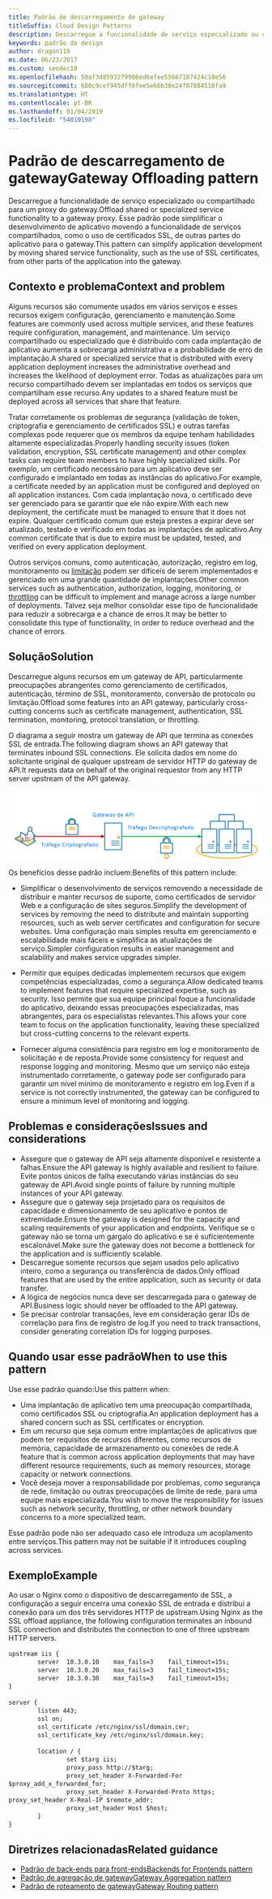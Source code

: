 ```yaml
---
title: Padrão de descarregamento de gateway
titleSuffix: Cloud Design Patterns
description: Descarregue a funcionalidade de serviço especializado ou compartilhado para um proxy do gateway.
keywords: padrão de design
author: dragon119
ms.date: 06/23/2017
ms.custom: seodec18
ms.openlocfilehash: 50af3d8593279986ed6efee55667187424c18e56
ms.sourcegitcommit: 680c9cef945dff6fee5e66b38e24f07804510fa9
ms.translationtype: HT
ms.contentlocale: pt-BR
ms.lasthandoff: 01/04/2019
ms.locfileid: "54010198"
---
```

# <a name="gateway-offloading-pattern"></a><span data-ttu-id="00aab-104">Padrão de descarregamento de gateway</span><span class="sxs-lookup"><span data-stu-id="00aab-104">Gateway Offloading pattern</span></span>

<span data-ttu-id="00aab-105">Descarregue a funcionalidade de serviço especializado ou compartilhado para um proxy do gateway.</span><span class="sxs-lookup"><span data-stu-id="00aab-105">Offload shared or specialized service functionality to a gateway proxy.</span></span> <span data-ttu-id="00aab-106">Esse padrão pode simplificar o desenvolvimento de aplicativo movendo a funcionalidade de serviços compartilhados, como o uso de certificados SSL, de outras partes do aplicativo para o gateway.</span><span class="sxs-lookup"><span data-stu-id="00aab-106">This pattern can simplify application development by moving shared service functionality, such as the use of SSL certificates, from other parts of the application into the gateway.</span></span>

## <a name="context-and-problem"></a><span data-ttu-id="00aab-107">Contexto e problema</span><span class="sxs-lookup"><span data-stu-id="00aab-107">Context and problem</span></span>

<span data-ttu-id="00aab-108">Alguns recursos são comumente usados em vários serviços e esses recursos exigem configuração, gerenciamento e manutenção.</span><span class="sxs-lookup"><span data-stu-id="00aab-108">Some features are commonly used across multiple services, and these features require configuration, management, and maintenance.</span></span> <span data-ttu-id="00aab-109">Um serviço compartilhado ou especializado que é distribuído com cada implantação de aplicativo aumenta a sobrecarga administrativa e a probabilidade de erro de implantação.</span><span class="sxs-lookup"><span data-stu-id="00aab-109">A shared or specialized service that is distributed with every application deployment increases the administrative overhead and increases the likelihood of deployment error.</span></span> <span data-ttu-id="00aab-110">Todas as atualizações para um recurso compartilhado devem ser implantadas em todos os serviços que compartilham esse recurso.</span><span class="sxs-lookup"><span data-stu-id="00aab-110">Any updates to a shared feature must be deployed across all services that share that feature.</span></span>

<span data-ttu-id="00aab-111">Tratar corretamente os problemas de segurança (validação de token, criptografia e gerenciamento de certificados SSL) e outras tarefas complexas pode requerer que os membros da equipe tenham habilidades altamente especializadas.</span><span class="sxs-lookup"><span data-stu-id="00aab-111">Properly handling security issues (token validation, encryption, SSL certificate management) and other complex tasks can require team members to have highly specialized skills.</span></span> <span data-ttu-id="00aab-112">Por exemplo, um certificado necessário para um aplicativo deve ser configurado e implantado em todas as instâncias do aplicativo.</span><span class="sxs-lookup"><span data-stu-id="00aab-112">For example, a certificate needed by an application must be configured and deployed on all application instances.</span></span> <span data-ttu-id="00aab-113">Com cada implantação nova, o certificado deve ser gerenciado para se garantir que ele não expire.</span><span class="sxs-lookup"><span data-stu-id="00aab-113">With each new deployment, the certificate must be managed to ensure that it does not expire.</span></span> <span data-ttu-id="00aab-114">Qualquer certificado comum que esteja prestes a expirar deve ser atualizado, testado e verificado em todas as implantações de aplicativo.</span><span class="sxs-lookup"><span data-stu-id="00aab-114">Any common certificate that is due to expire must be updated, tested, and verified on every application deployment.</span></span>

<span data-ttu-id="00aab-115">Outros serviços comuns, como autenticação, autorização, registro em log, monitoramento ou [limitação](./throttling.md) podem ser difíceis de serem implementados e gerenciado em uma grande quantidade de implantações.</span><span class="sxs-lookup"><span data-stu-id="00aab-115">Other common services such as authentication, authorization, logging, monitoring, or [throttling](./throttling.md) can be difficult to implement and manage across a large number of deployments.</span></span> <span data-ttu-id="00aab-116">Talvez seja melhor consolidar esse tipo de funcionalidade para reduzir a sobrecarga e a chance de erros.</span><span class="sxs-lookup"><span data-stu-id="00aab-116">It may be better to consolidate this type of functionality, in order to reduce overhead and the chance of errors.</span></span>

## <a name="solution"></a><span data-ttu-id="00aab-117">Solução</span><span class="sxs-lookup"><span data-stu-id="00aab-117">Solution</span></span>

<span data-ttu-id="00aab-118">Descarregue alguns recursos em um gateway de API, particularmente preocupações abrangentes como gerenciamento de certificados, autenticação, término de SSL, monitoramento, conversão de protocolo ou limitação.</span><span class="sxs-lookup"><span data-stu-id="00aab-118">Offload some features into an API gateway, particularly cross-cutting concerns such as certificate management, authentication, SSL termination, monitoring, protocol translation, or throttling.</span></span>

<span data-ttu-id="00aab-119">O diagrama a seguir mostra um gateway de API que termina as conexões SSL de entrada.</span><span class="sxs-lookup"><span data-stu-id="00aab-119">The following diagram shows an API gateway that terminates inbound SSL connections.</span></span> <span data-ttu-id="00aab-120">Ele solicita dados em nome do solicitante original de qualquer upstream de servidor HTTP do gateway de API.</span><span class="sxs-lookup"><span data-stu-id="00aab-120">It requests data on behalf of the original requestor from any HTTP server upstream of the API gateway.</span></span>

 ![Diagrama do padrão de descarregamento de gateway](./_images/gateway-offload.png)

<span data-ttu-id="00aab-122">Os benefícios desse padrão incluem:</span><span class="sxs-lookup"><span data-stu-id="00aab-122">Benefits of this pattern include:</span></span>

- <span data-ttu-id="00aab-123">Simplificar o desenvolvimento de serviços removendo a necessidade de distribuir e manter recursos de suporte, como certificados de servidor Web e a configuração de sites seguros.</span><span class="sxs-lookup"><span data-stu-id="00aab-123">Simplify the development of services by removing the need to distribute and maintain supporting resources, such as web server certificates and configuration for secure websites.</span></span> <span data-ttu-id="00aab-124">Uma configuração mais simples resulta em gerenciamento e escalabilidade mais fáceis e simplifica as atualizações de serviço.</span><span class="sxs-lookup"><span data-stu-id="00aab-124">Simpler configuration results in easier management and scalability and makes service upgrades simpler.</span></span>

- <span data-ttu-id="00aab-125">Permitir que equipes dedicadas implementem recursos que exigem competências especializadas, como a segurança.</span><span class="sxs-lookup"><span data-stu-id="00aab-125">Allow dedicated teams to implement features that require specialized expertise, such as security.</span></span> <span data-ttu-id="00aab-126">Isso permite que sua equipe principal foque a funcionalidade do aplicativo, deixando essas preocupações especializadas, mas abrangentes, para os especialistas relevantes.</span><span class="sxs-lookup"><span data-stu-id="00aab-126">This allows your core team to focus on the application functionality, leaving these specialized but cross-cutting concerns to the relevant experts.</span></span>

- <span data-ttu-id="00aab-127">Fornecer alguma consistência para registro em log e monitoramento de solicitação e de reposta.</span><span class="sxs-lookup"><span data-stu-id="00aab-127">Provide some consistency for request and response logging and monitoring.</span></span> <span data-ttu-id="00aab-128">Mesmo que um serviço não esteja instrumentado corretamente, o gateway pode ser configurado para garantir um nível mínimo de monitoramento e registro em log.</span><span class="sxs-lookup"><span data-stu-id="00aab-128">Even if a service is not correctly instrumented, the gateway can be configured to ensure a minimum level of monitoring and logging.</span></span>

## <a name="issues-and-considerations"></a><span data-ttu-id="00aab-129">Problemas e considerações</span><span class="sxs-lookup"><span data-stu-id="00aab-129">Issues and considerations</span></span>

- <span data-ttu-id="00aab-130">Assegure que o gateway de API seja altamente disponível e resistente a falhas.</span><span class="sxs-lookup"><span data-stu-id="00aab-130">Ensure the API gateway is highly available and resilient to failure.</span></span> <span data-ttu-id="00aab-131">Evite pontos únicos de falha executando várias instâncias do seu gateway de API.</span><span class="sxs-lookup"><span data-stu-id="00aab-131">Avoid single points of failure by running multiple instances of your API gateway.</span></span>
- <span data-ttu-id="00aab-132">Assegure que o gateway seja projetado para os requisitos de capacidade e dimensionamento de seu aplicativo e pontos de extremidade.</span><span class="sxs-lookup"><span data-stu-id="00aab-132">Ensure the gateway is designed for the capacity and scaling requirements of your application and endpoints.</span></span> <span data-ttu-id="00aab-133">Verifique se o gateway não se torna um gargalo do aplicativo e se é suficientemente escalonável.</span><span class="sxs-lookup"><span data-stu-id="00aab-133">Make sure the gateway does not become a bottleneck for the application and is sufficiently scalable.</span></span>
- <span data-ttu-id="00aab-134">Descarregue somente recursos que sejam usados pelo aplicativo inteiro, como a segurança ou transferência de dados.</span><span class="sxs-lookup"><span data-stu-id="00aab-134">Only offload features that are used by the entire application, such as security or data transfer.</span></span>
- <span data-ttu-id="00aab-135">A lógica de negócios nunca deve ser descarregada para o gateway de API.</span><span class="sxs-lookup"><span data-stu-id="00aab-135">Business logic should never be offloaded to the API gateway.</span></span>
- <span data-ttu-id="00aab-136">Se precisar controlar transações, leve em consideração gerar IDs de correlação para fins de registro de log.</span><span class="sxs-lookup"><span data-stu-id="00aab-136">If you need to track transactions, consider generating correlation IDs for logging purposes.</span></span>

## <a name="when-to-use-this-pattern"></a><span data-ttu-id="00aab-137">Quando usar esse padrão</span><span class="sxs-lookup"><span data-stu-id="00aab-137">When to use this pattern</span></span>

<span data-ttu-id="00aab-138">Use esse padrão quando:</span><span class="sxs-lookup"><span data-stu-id="00aab-138">Use this pattern when:</span></span>

- <span data-ttu-id="00aab-139">Uma implantação de aplicativo tem uma preocupação compartilhada, como certificados SSL ou criptografia.</span><span class="sxs-lookup"><span data-stu-id="00aab-139">An application deployment has a shared concern such as SSL certificates or encryption.</span></span>
- <span data-ttu-id="00aab-140">Em um recurso que seja comum entre implantações de aplicativos que podem ter requisitos de recursos diferentes, como recursos de memória, capacidade de armazenamento ou conexões de rede.</span><span class="sxs-lookup"><span data-stu-id="00aab-140">A feature that is common across application deployments that may have different resource requirements, such as memory resources, storage capacity or network connections.</span></span>
- <span data-ttu-id="00aab-141">Você deseja mover a responsabilidade por problemas, como segurança de rede, limitação ou outras preocupações de limite de rede, para uma equipe mais especializada.</span><span class="sxs-lookup"><span data-stu-id="00aab-141">You wish to move the responsibility for issues such as network security, throttling, or other network boundary concerns to a more specialized team.</span></span>

<span data-ttu-id="00aab-142">Esse padrão pode não ser adequado caso ele introduza um acoplamento entre serviços.</span><span class="sxs-lookup"><span data-stu-id="00aab-142">This pattern may not be suitable if it introduces coupling across services.</span></span>

## <a name="example"></a><span data-ttu-id="00aab-143">Exemplo</span><span class="sxs-lookup"><span data-stu-id="00aab-143">Example</span></span>

<span data-ttu-id="00aab-144">Ao usar o Nginx como o dispositivo de descarregamento de SSL, a configuração a seguir encerra uma conexão SSL de entrada e distribui a conexão para um dos três servidores HTTP de upstream.</span><span class="sxs-lookup"><span data-stu-id="00aab-144">Using Nginx as the SSL offload appliance, the following configuration terminates an inbound SSL connection and distributes the connection to one of three upstream HTTP servers.</span></span>

```console
upstream iis {
        server  10.3.0.10    max_fails=3    fail_timeout=15s;
        server  10.3.0.20    max_fails=3    fail_timeout=15s;
        server  10.3.0.30    max_fails=3    fail_timeout=15s;
}

server {
        listen 443;
        ssl on;
        ssl_certificate /etc/nginx/ssl/domain.cer;
        ssl_certificate_key /etc/nginx/ssl/domain.key;

        location / {
                set $targ iis;
                proxy_pass http://$targ;
                proxy_set_header X-Forwarded-For $proxy_add_x_forwarded_for;
                proxy_set_header X-Forwarded-Proto https;
proxy_set_header X-Real-IP $remote_addr;
                proxy_set_header Host $host;
        }
}
```

## <a name="related-guidance"></a><span data-ttu-id="00aab-145">Diretrizes relacionadas</span><span class="sxs-lookup"><span data-stu-id="00aab-145">Related guidance</span></span>

- [<span data-ttu-id="00aab-146">Padrão de back-ends para front-ends</span><span class="sxs-lookup"><span data-stu-id="00aab-146">Backends for Frontends pattern</span></span>](./backends-for-frontends.md)
- [<span data-ttu-id="00aab-147">Padrão de agregação de gateway</span><span class="sxs-lookup"><span data-stu-id="00aab-147">Gateway Aggregation pattern</span></span>](./gateway-aggregation.md)
- [<span data-ttu-id="00aab-148">Padrão de roteamento de gateway</span><span class="sxs-lookup"><span data-stu-id="00aab-148">Gateway Routing pattern</span></span>](./gateway-routing.md)
